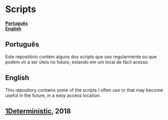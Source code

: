 # Scripts
**[Português](#português)**  
**[English](#english)**  

## Português
Este repositório contém alguns dos scripts que uso regularmente ou que podem vir a ser úteis no futuro, estando em um local de fácil acesso.

## English
This repository contains some of the scripts I often use or that may become useful in the future, in a easy access location.

## [1Deterministic](https://github.com/1Deterministic), 2018
